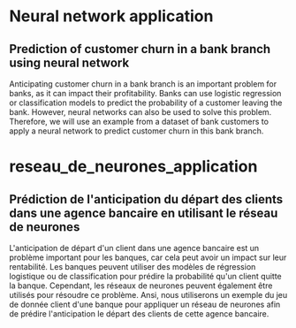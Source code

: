 # Neural network application
## Prediction of customer churn in a bank branch using neural network
Anticipating customer churn in a bank branch is an important problem for banks, as it can impact their profitability. 
Banks can use logistic regression or classification models to predict the probability of a customer leaving the bank. 
However, neural networks can also be used to solve this problem. 
Therefore, we will use an example from a dataset of bank customers to apply a neural network to predict customer churn in this bank branch.

# reseau_de_neurones_application
## Prédiction de l'anticipation du départ des clients dans une agence bancaire en utilisant le réseau de neurones
L'anticipation de départ d'un client dans une agence bancaire est un problème important pour les banques, 
car cela peut avoir un impact sur leur rentabilité. 
Les banques peuvent utiliser des modèles de régression logistique ou de classification pour prédire 
la probabilité qu'un client quitte la banque. 
Cependant, les réseaux de neurones peuvent également être utilisés pour résoudre ce problème.
Ansi, nous utiliserons un exemple du jeu de donnée client d'une banque pour  appliquer un réseau de neurones  afin de prédire l'anticipation le départ des clients de cette agence bancaire.  
